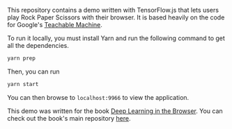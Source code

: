 This repository contains a demo written with TensorFlow.js that lets users play Rock Paper Scissors with their browser. It is based heavily on the code for Google's [Teachable Machine](https://teachablemachine.withgoogle.com/).

To run it locally, you must install Yarn and run the following command to get all the dependencies.

```bash
yarn prep
```

Then, you can run

```bash
yarn start
```

You can then browse to `localhost:9966` to view the application.

This demo was written for the book [Deep Learning in the Browser](https://github.com/backstopmedia/deep-learning-browser). You can check out the book's main repository [here](https://github.com/backstopmedia/deep-learning-browser).
